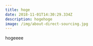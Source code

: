 ```yaml
---
title: hoge
date: 2018-11-01T14:30:29.334Z
description: hogehoge
image: /img/about-direct-sourcing.jpg
---
```

hogeeee
